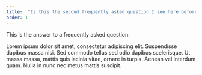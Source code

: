 ```yaml
---
title:  "Is this the second frequently asked question I see here before me?"
order: 1
---
```

This is the answer to a frequently asked question. 

Lorem ipsum dolor sit amet, consectetur adipiscing elit. Suspendisse dapibus massa nisi. Sed commodo tellus sed odio dapibus scelerisque. Ut massa massa, mattis quis lacinia vitae, ornare in turpis. Aenean vel interdum quam. Nulla in nunc nec metus mattis suscipit.